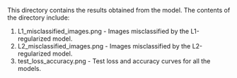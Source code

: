 This directory contains the results obtained from the model. The contents of the directory include:
1. L1_misclassified_images.png - Images misclassified by the L1-regularized model.
2. L2_misclassified_images.png - Images misclassified by the L2-regularized model.
3. test_loss_accuracy.png - Test loss and accuracy curves for all the models.
